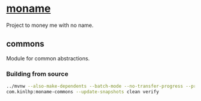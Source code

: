 # [moname](https://moname.kinlhp.com)

Project to money me with no name.

## commons

Module for common abstractions.

### Building from source

```sh
../mvnw --also-make-dependents --batch-mode --no-transfer-progress --projects \
com.kinlhp:moname-commons --update-snapshots clean verify
```
